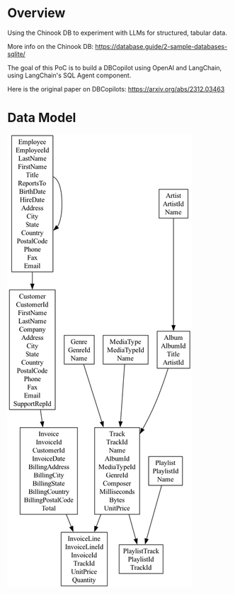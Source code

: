 # Overview

Using the Chinook DB to experiment with LLMs for structured, tabular data.

More info on the Chinook DB: https://database.guide/2-sample-databases-sqlite/

The goal of this PoC is to build a DBCopilot using OpenAI and LangChain, using LangChain's SQL Agent component. 

Here is the original paper on DBCopilots: https://arxiv.org/abs/2312.03463

# Data Model
![ER Diagram](database_structure_with_nodes.png)